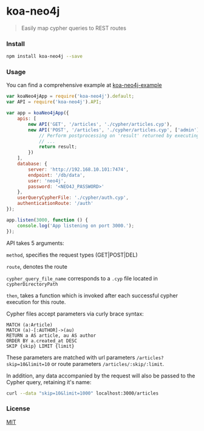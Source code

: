 # koa-neo4j
> Easily map cypher queries to REST routes

### Install
```bash
npm install koa-neo4j --save
```

### Usage
You can find a comprehensive example at [koa-neo4j-example](https://github.com/satratech/koa-neo4j-example) 
```javascript
var koaNeo4jApp = require('koa-neo4j').default;
var API = require('koa-neo4j').API;

var app = koaNeo4jApp({
    apis: [
        new API('GET', '/articles', './cypher/articles.cyp'),
        new API('POST', '/articles', './cypher/articles.cyp', ['admin'], function (result) {
            // Perform postprocessing on 'result' returned by executing the cypher query
            // ...
            return result;
        })
    ],
    database: {
        server: 'http://192.168.10.101:7474',
        endpoint: '/db/data',
        user: 'neo4j',
        password: '<NEO4J_PASSWORD>'
    },
    userQueryCypherFile: './cypher/auth.cyp',
    authenticationRoute: '/auth'
});

app.listen(3000, function () {
    console.log('App listening on port 3000.');
});

```

API takes 5 arguments:

`method`, specifies the request types (GET|POST|DEL)

`route`, denotes the route

`cypher_query_file_name` corresponds to a `.cyp` file located in `cypherDirectoryPath`

`then`, takes a function which is invoked after each successful cypher execution for this route.

Cypher files accept parameters via curly brace syntax:
```cypher
MATCH (a:Article)
MATCH (a)-[:AUTHOR]->(au)
RETURN a AS article, au AS author
ORDER BY a.created_at DESC
SKIP {skip} LIMIT {limit}
```

These parameters are matched with url parameters `/articles?skip=10&limit=10` or route parameters `/articles/:skip/:limit`.

In addition, any data accompanied by the request will also be passed to the Cypher query, retaining it's name:
```bash
curl --data "skip=10&limit=1000" localhost:3000/articles
```

### License
[MIT](https://github.com/satratech/koa-neo4j/blob/master/LICENSE)
